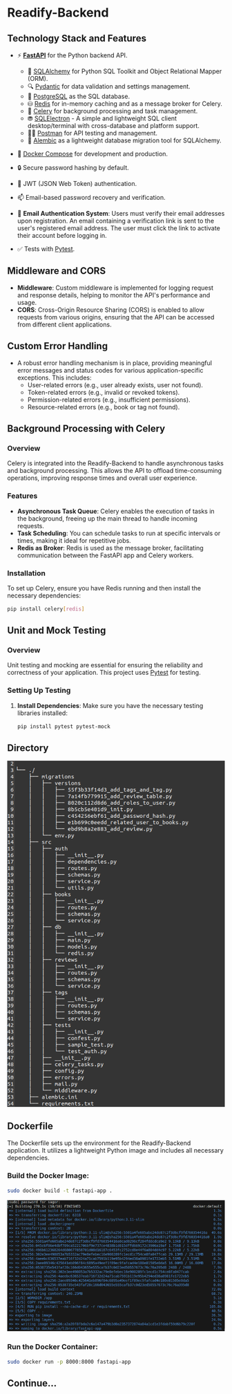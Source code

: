 # Readify-Backend

## Technology Stack and Features

- ⚡ [**FastAPI**](https://fastapi.tiangolo.com) for the Python backend API.
    - 🧰 [SQLAlchemy](https://www.sqlalchemy.org/) for Python SQL Toolkit and Object Relational Mapper (ORM).
    - 🔍 [Pydantic](https://docs.pydantic.dev) for data validation and settings management.
    - 💾 [PostgreSQL](https://www.postgresql.org) as the SQL database.
    - ⛁ [Redis](https://redis.io/) for in-memory caching and as a message broker for Celery.
    - 🐍 [Celery](https://docs.celeryproject.org/en/stable/) for background processing and task management.
    - ⛃ [SQLElectron](https://sqlectron.github.io) - A simple and lightweight SQL client desktop/terminal with cross-database and platform support.
    - 👮‍♂️ [Postman](https://www.postman.com/) for API testing and management.
    - 🔁 [Alembic](https://alembic.sqlalchemy.org) as a lightweight database migration tool for SQLAlchemy.

- 🐋 [Docker Compose](https://www.docker.com) for development and production.
- 🔒 Secure password hashing by default.
- 🔑 JWT (JSON Web Token) authentication.
- 📫 Email-based password recovery and verification.
- 📧 **Email Authentication System**: Users must verify their email addresses upon registration. An email containing a verification link is sent to the user's registered email address. The user must click the link to activate their account before logging in.
- ✅ Tests with [Pytest](https://pytest.org).

## Middleware and CORS

- **Middleware**: Custom middleware is implemented for logging request and response details, helping to monitor the API's performance and usage.
- **CORS**: Cross-Origin Resource Sharing (CORS) is enabled to allow requests from various origins, ensuring that the API can be accessed from different client applications.

## Custom Error Handling

- A robust error handling mechanism is in place, providing meaningful error messages and status codes for various application-specific exceptions. This includes:
  - User-related errors (e.g., user already exists, user not found).
  - Token-related errors (e.g., invalid or revoked tokens).
  - Permission-related errors (e.g., insufficient permissions).
  - Resource-related errors (e.g., book or tag not found).

## Background Processing with Celery

### Overview
Celery is integrated into the Readify-Backend to handle asynchronous tasks and background processing. This allows the API to offload time-consuming operations, improving response times and overall user experience.

### Features
- **Asynchronous Task Queue**: Celery enables the execution of tasks in the background, freeing up the main thread to handle incoming requests.
- **Task Scheduling**: You can schedule tasks to run at specific intervals or times, making it ideal for repetitive jobs.
- **Redis as Broker**: Redis is used as the message broker, facilitating communication between the FastAPI app and Celery workers.

### Installation
To set up Celery, ensure you have Redis running and then install the necessary dependencies:
```bash
pip install celery[redis]
```

## Unit and Mock Testing

### Overview
Unit testing and mocking are essential for ensuring the reliability and correctness of your application. This project uses [Pytest](https://pytest.org) for testing.

### Setting Up Testing
1. **Install Dependencies**:
   Make sure you have the necessary testing libraries installed:
   ```bash
   pip install pytest pytest-mock
   ```

## Directory

[![Directory docs](img/direct.png)](https://github.com/Sagor0078/Readify-Backend)


## Dockerfile

The Dockerfile sets up the environment for the Readify-Backend application. It utilizes a lightweight Python image and includes all necessary dependencies.

### Build the Docker Image:

  ```bash
  sudo docker build -t fastapi-app .
  ```
[![Docker Images](img/docker.png)](https://github.com/Sagor0078/Readify-Backend)

### Run the Docker Container:

  ```bash
  sudo docker run -p 8000:8000 fastapi-app
  ```


## Continue...